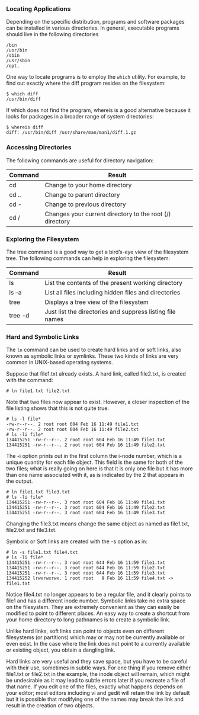 ### Locating Applications
Depending on the specific distribution, programs and software packages can be installed in various directories. In general, executable programs should live in the following directories

```
/bin
/usr/bin
/sbin
/usr/sbin
/opt.
```

One way to locate programs is to employ the ``which`` utility. For example, to find out exactly where the diff program resides on the filesystem:
```
$ which diff
/usr/bin/diff
```
If which does not find the program, whereis is a good alternative because it looks for packages in a broader range of system directories:
```
$ whereis diff
diff: /usr/bin/diff /usr/share/man/man1/diff.1.gz
```
### Accessing Directories
The following commands are useful for directory navigation:

|Command|Result|
|-------|-----------|
|cd 	|Change to your home directory|
|cd ..|Change to parent directory|
|cd - |Change to previous directory|
|cd /	|Changes your current directory to the root (/) directory|

### Exploring the Filesystem
The tree command is a good way to get a bird’s-eye view of the filesystem tree. The following commands can help in exploring the filesystem:

|Command|Result|
|-------|-----------|
|ls 	  |List the contents of the present working directory|
|ls –a  |List all files including hidden files and directories|
|tree   |Displays a tree view of the filesystem|
|tree -d|Just list the directories and suppress listing file names|

### Hard and Symbolic Links
The ``ln`` command can be used to create hard links and or soft links, also known as symbolic links or symlinks. These two kinds of links are very common in UNIX-based operating systems.

Suppose that file1.txt already exists. A hard link, called file2.txt, is created with the command:
```
# ln file1.txt file2.txt
```
Note that two files now appear to exist. However, a closer inspection of the file listing shows that this is not quite true.

```
# ls -l file*
-rw-r--r--. 2 root root 604 Feb 16 11:49 file1.txt
-rw-r--r--. 2 root root 604 Feb 16 11:49 file2.txt
# ls -li file*
134415251 -rw-r--r--. 2 root root 604 Feb 16 11:49 file1.txt
134415251 -rw-r--r--. 2 root root 604 Feb 16 11:49 file2.txt
```
The -i option prints out in the first column the i-node number, which is a unique quantity for each file object. This field is the same for both of the two files; what is really going on here is that it is only one file but it has more than one name associated with it,  as is indicated by the 2 that appears in the output.

```
# ln file1.txt file3.txt
# ls -li file*
134415251 -rw-r--r--. 3 root root 604 Feb 16 11:49 file1.txt
134415251 -rw-r--r--. 3 root root 604 Feb 16 11:49 file2.txt
134415251 -rw-r--r--. 3 root root 604 Feb 16 11:49 file3.txt
```
Changing the file3.txt means change the same object as named as file1.txt, file2.txt and file3.txt.

Symbolic or Soft links are created with the -s option as in:

```
# ln -s file1.txt file4.txt
# ls -li file*
134415251 -rw-r--r--. 3 root root 644 Feb 16 11:59 file1.txt
134415251 -rw-r--r--. 3 root root 644 Feb 16 11:59 file2.txt
134415251 -rw-r--r--. 3 root root 644 Feb 16 11:59 file3.txt
134415252 lrwxrwxrwx. 1 root root   9 Feb 16 11:59 file4.txt -> file1.txt
```
Notice file4.txt no longer appears to be a regular file, and it clearly points to file1 and has a different inode number. Symbolic links take no extra space on the filesystem. They are extremely convenient as they can easily be modified to point to different places. An easy way to create a shortcut from your home directory to long pathnames is to create a symbolic link.

Unlike hard links, soft links can point to objects even on different filesystems (or partitions) which may or may not be currently available or even exist. In the case where the link does not point to a currently available or existing object, you obtain a dangling link.

Hard links are very useful and they save space, but you have to be careful with their use, sometimes in subtle ways. For one thing if you remove either file1.txt or file2.txt in the example, the inode object will remain, which might be undesirable as it may lead to subtle errors later if you recreate a file of that name. If you edit one of the files, exactly what happens depends on your editor; most editors including vi and gedit will retain the link by default but it is possible that modifying one of the names may break the link and result in the creation of two objects.

